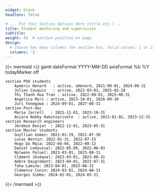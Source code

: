```yaml
---
widget: blank
headless: false

# ... Put Your Section Options Here (title etc.) ...
title: Student mentoring and supervision
subtitle:
weight: 45  # section position on page
design:
  # Choose how many columns the section has. Valid values: 1 or 2.
  columns: '1'
---
```


{{< mermaid >}}
  gantt
    dateFormat  YYYY-MM-DD
    axisFormat  %b %Y
    todayMarker off

    section PhD students
        Aymeric Henard   : active, aHenard, 2021-09-01, 2024-08-31
        Julien Cauquis   : active, 2022-03-01, 2025-02-28
        Thi Thanh Hoa Tran : active, 2022-09-01, 2025-08-31
        Angelica Mori : active, 2023-10-01, 2026-09-30
        Juri Yonegawa : 2024-09-01, 2027-08-31
    section Post-doc
        Marie Jarrell   : 2021-11-01, 2023-10-31
        Anjara Nobby Rakotoarivelo  : active, 2023-01-01, 2023-12-31
    section Research engineers
        Jérémie Donjat  : 2022-12-01, 2023-05-31
    section Master students
        Guyllian Gomez: 2021-01-19, 2021-07-30
        Lucas Bernin: 2022-01-31, 2022-07-15
        Hugo Da Maïa: 2022-04-04, 2022-08-12
        Daniel Ledoussal: 2022-05-09, 2022-06-03
        Nolwenn Paluet: 2023-03-01, 2023-08-31
        Clément Jézéquel: 2023-03-01, 2023-08-31
        Ambre Daigremont: 2023-04-01, 2023-07-31
        Taha Lamine: 2023-04-01, 2023-08-31
        Clémence Cunin: 2024-03-01, 2024-08-31
        Georges Simbe: 2024-02-01, 2024-05-31
{{< /mermaid >}}